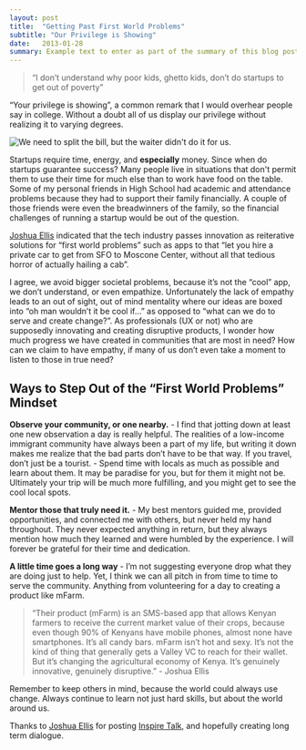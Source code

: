 ```yaml
---
layout: post
title:  "Getting Past First World Problems"
subtitle: "Our Privilege is Showing"
date:   2013-01-28
summary: Example text to enter as part of the summary of this blog post. Please replace this once you determine it is best to do so. This is only temporary text to help with CSS styling. Have a great day!
---
```

> “I don’t understand why poor kids, ghetto kids, don’t do startups to get out of poverty”

“Your privilege is showing”, a common remark that I would overhear people say in college. Without a doubt all of us display our privilege without realizing it to varying degrees.

![We need to split the bill, but the waiter didn't do it for us.]({{site.url}}/images/blog-posts/Getting-Past-First-World-Problems/meme.jpeg)

Startups require time, energy, and **especially** money. Since when do startups guarantee success? Many people live in situations that don't permit them to use their time for much else than to work have food on the table. Some of my personal friends in High School had academic and attendance problems because they had to support their family financially. A couple of those friends were even the breadwinners of the family, so the financial challenges of running a startup would be out of the question.

[Joshua Ellis](https://twitter.com/jzellis) indicated that the tech industry passes innovation as reiterative solutions for “first world problems” such as apps to that “let you hire a private car to get from SFO to Moscone Center, without all that tedious horror of actually hailing a cab”.

I agree, we avoid bigger societal problems, because it’s not the “cool” app, we don’t understand, or even empathize. Unfortunately the lack of empathy leads to an out of sight, out of mind mentality where our ideas are boxed into “oh man wouldn’t it be cool if…” as opposed to “what can we do to serve and create change?”.
As professionals (UX or not) who are supposedly innovating and creating disruptive products, I wonder how much progress we have created in communities that are most in need? How can we claim to have empathy, if many of us don’t even take a moment to listen to those in true need?

## Ways to Step Out of the “First World Problems” Mindset
**Observe your community, or one nearby.** - I find that jotting down at least one new observation a day is really helpful. The realities of a low-income immigrant community have always been a part of my life, but writing it down makes me realize that the bad parts don’t have to be that way.
If you travel, don’t just be a tourist. - Spend time with locals as much as possible and learn about them. It may be paradise for you, but for them it might not be. Ultimately your trip will be much more fulfilling, and you might get to see the cool local spots.

**Mentor those that truly need it.** - My best mentors guided me, provided opportunities, and connected me with others, but never held my hand throughout. They never expected anything in return, but they always mention how much they learned and were humbled by the experience. I will forever be grateful for their time and dedication.

**A little time goes a long way** - I’m not suggesting everyone drop what they are doing just to help. Yet, I think we can all pitch in from time to time to serve the community. Anything from volunteering for a day to creating a product like mFarm.

> “Their product (mFarm) is an SMS-based app that allows Kenyan farmers to receive the current market value of
> their crops, because even though 90% of Kenyans have mobile phones, almost none have smartphones. It’s all
> candy bars.
> mFarm isn’t hot and sexy. It’s not the kind of thing that generally gets a Valley VC to reach for their wallet.
> But it’s changing the agricultural economy of Kenya. It’s genuinely innovative, genuinely disruptive.” - Joshua Ellis

Remember to keep others in mind, because the world could always use change. Always continue to learn not just hard skills, but about the world around us.

Thanks to [Joshua Ellis](https://twitter.com/jzellis) for posting [Inspire Talk](https://www.evernote.com/shard/s10/sh/0580fed9-10ec-4ef6-8349-4b260ef8d257/a5264623e4234d6958727c0b67fa9512), and hopefully creating long term dialogue.
